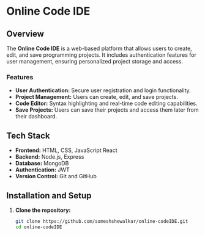 # Online Code IDE

## Overview

The **Online Code IDE** is a web-based platform that allows users to create, edit, and save programming projects. It includes authentication features for user management, ensuring personalized project storage and access.

### Features

- **User Authentication:** Secure user registration and login functionality.
- **Project Management:** Users can create, edit, and save projects.
- **Code Editor:** Syntax highlighting and real-time code editing capabilities.
- **Save Projects:** Users can save their projects and access them later from their dashboard.


## Tech Stack

- **Frontend:** HTML, CSS, JavaScript React
- **Backend:** Node.js, Express
- **Database:** MongoDB 
- **Authentication:** JWT 
- **Version Control:** Git and GitHub

## Installation and Setup

1. **Clone the repository:**
   ```bash
   git clone https://github.com/someshshewalkar/online-codeIDE.git
   cd online-codeIDE
